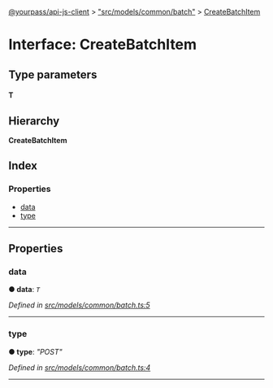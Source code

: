 [@yourpass/api-js-client](../README.md) > ["src/models/common/batch"](../modules/_src_models_common_batch_.md) > [CreateBatchItem](../interfaces/_src_models_common_batch_.createbatchitem.md)

# Interface: CreateBatchItem

## Type parameters
#### T 
## Hierarchy

**CreateBatchItem**

## Index

### Properties

* [data](_src_models_common_batch_.createbatchitem.md#data)
* [type](_src_models_common_batch_.createbatchitem.md#type)

---

## Properties

<a id="data"></a>

###  data

**● data**: *`T`*

*Defined in [src/models/common/batch.ts:5](https://github.com/yourpass/yourpass-api-js-client/blob/56d4416/src/models/common/batch.ts#L5)*

___
<a id="type"></a>

###  type

**● type**: *"POST"*

*Defined in [src/models/common/batch.ts:4](https://github.com/yourpass/yourpass-api-js-client/blob/56d4416/src/models/common/batch.ts#L4)*

___

